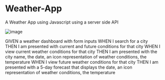 # Weather-App
A Weather App using Javascript using a server side API


![image](https://user-images.githubusercontent.com/96952755/173239099-280e0a37-0b9d-43b0-a0ee-eccdc88bacac.png)



GIVEN a weather dashboard with form inputs
WHEN I search for a city
THEN I am presented with current and future conditions for that city
WHEN I view current weather conditions for that city
THEN I am presented with the city name, the date, an icon representation of weather conditions, the temperature 
WHEN I view future weather conditions for that city
THEN I am presented with a 5-day forecast that displays the date, an icon representation of weather conditions, the temperature 
 
